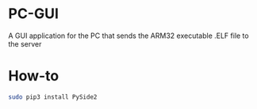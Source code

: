 # PC-GUI
A GUI application for the PC that sends the ARM32 executable .ELF file to the server

# How-to
```bash
sudo pip3 install PySide2
```
